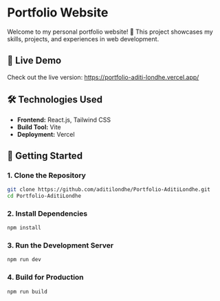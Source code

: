 # Portfolio Website

Welcome to my personal portfolio website! 🚀 This project showcases my skills, projects, and experiences in web development.

## 🌟 Live Demo
Check out the live version: https://portfolio-aditi-londhe.vercel.app/

## 🛠️ Technologies Used
- **Frontend:** React.js, Tailwind CSS
- **Build Tool:** Vite
- **Deployment:** Vercel 

## 🚀 Getting Started
### **1. Clone the Repository**
```sh
git clone https://github.com/aditilondhe/Portfolio-AditiLondhe.git
cd Portfolio-AditiLondhe
```

### **2. Install Dependencies**
```sh
npm install
```

### **3. Run the Development Server**
```sh
npm run dev
```

### **4. Build for Production**
```sh
npm run build
```

